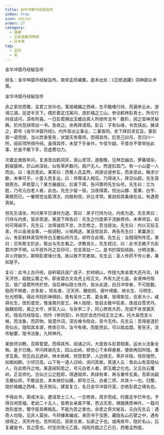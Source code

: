 ```yaml
---
title: 金华冲碧丹经秘旨传
index: true
icon: editor
order: 27
category:
  - 道藏
  - 正统道藏洞神部
  - 众术类
tag:
  - 孟煎
  - 宋
---
```


金华冲碧丹经秘旨传  

经名：金华坤碧丹经秘旨传。南宋孟煎编集。底本出处：《正统道藏》洞神部众术类。  

金华冲碧丹经秘旨传  

余之家世西蜀，孟君三世孙也。寓居峨媚之西峰，生平酷嗜行持，而遍参云水，游谒江湖，足迹半天下。偶於嘉定戊寅问，游於福之三山，参访鹤林彭真士，所论行持叔话问，深有所喜。一日彭君拥出玉蟾白真人所授传法书＇数阶，阅之皆神灵秘典。於内忽挟带出一书，急收之。余再拜请观。彭云：子有仙缘，令吾挟出。展读之，即号《金华冲碧丹经》。内外皆出尘事业，二事皆同。余下拜扣求玄旨，蒙彭君一诺而授，当以焚香誓告，状盟天帝尊师，而得其传。后至己卯月，吾归川一所，阅前项所得丹经。虽得其传，未尝下手亲作，乍信乍疑。平昔亦不曾举拈此事，於是不敢下手，恐虚费功力。  

次嘉定庚辰年问，复游至白鹤洞天，游山至顶，遂极晚，见林峦幽古，萝藤错杂，鹤唳猿啼，於山岭深处，似有草庐数问，肩户无人。煦遂扣其门，有一小山童一人而出。曰：谁氏至此。某答曰：西蜀人氏孟煦，闲游访道参玄，而来至此，略求少歇，未审可乎。小童入而复出，曰：师尊请入相见。乃得进入，拜见仙颜。先生容貌奇古，声若婴儿？某方展威仪，灶香下拜，告问尊师先生仙号。先生曰：兰为姓，乃号元白老人者，此也。先生少留一宿，当夜得斋，但出山酵、茎果、白芋、黄精而已。一餐顿觉五脏清冻，四肢和悦，非比寻常。某自知其夤缘在此，有遇奇真矣。  

但先生请坐，所问某平日课何为道。答曰：弟子行持为功，内炼为道。先生笑曰：行持与内炼，皆非至道。某遂下拜告曰：先生之付度弟子流脉修持，未审师旨，如何可得闻乎。先生云：汝得诚信不怠，次志修之，吾当授汝。先生曰：内以玉铅玉汞，外以金液金膏，一般调制，火候两途。某且惊且异，再告先生曰：某曩游三山，有彭鹤林真官所传白玉蟾仙师丹法，却符合此理。先生云：汝既得所传否。某曰：见有斯文於此，取出与先生看之。求教良久，先生视过，曰：此书玉蟾子为彭君内学不明，以平叔外丹之旨印可，仿言真铅一二。是书於探铅结胎，分明法象，并火符缺欠。斯明彭君缘分浅，故以致不完者矣。先生云：圣人传药不传火者，果如是乎。  

复曰：此书上古丹经，自轩辕氏投广成子，於崆峒山，传授九炼金碧大还丹法，扶天济世，超脱尘寰之书，即金碧古文龙虎上经正文。外有九还七返，金液神丹隐旨，皆广成君所传於世。自后神仙隐士炼丹，皆从此道，白日冲举者，不可胜数。隐而不明者，亦多矣·。知名者，汉天师、魏伯阳、唐叶靖能、继长生、马明生、杜光明等。得此书则形神俱妙。晋有吴许二君、葛金果，皆得斯旨，合家大小，咸得长生，改形度世。惟淮南刘安王，神人指授，皆自太极中铅汞，炼成白雪灵丹。独魏伯阳，昊之太守，弃官入山，与张李二子，同心修炼大药，完成不肯泄漏天机，隐去丹经隐旨，则作《参同契》，补完於龙虎丹经正文之末。托大易而言火候，而法象，而药物，皆遗作词，深古难令晓会，至今无传。先生云：吾得是道於奇仙古，隐知其本源，修炼已毕。汝今有缘，而能至此，可以敌血盟，誓告天，流传秘要，隐书法象，九转神丹。  

某依师训教，百拜誓盟，而得其传。阅诵之问，大盘皆与彭君相类，运水火法象全殊。是夕已晚，早问拜谢先生，回山出岭，顿觉心下未释悬悬，便欲再回所隐，重求玄奥。但见白云遮岭，林木依稀，恍惚若梦，人边俱无，草庐并隐，惊异惶然，如痴如醉。少顷日高，山下有一道人过岭，询问其故。其道人云：昔此山有高隐仙人，在此修丹之地。某遂闻知思之，号元白老人者，即玉蟾之化也。又见白云覆岭，正显师化。古仙兰公之姓耶，得遇祖师，夙绿有幸，再与重传玄奥。吾即派嗣玉蟾仙师，不敢自怠，本末继於仙踵，即号兰元、白者二师，并其十一也。归蜀，隐於峨媚之西峰，告天筑坛，建室复立，名日金华冲碧丹室，亦依彭君之靖名也。  

予得此书，斋戒沐浴，邀请至士三人，一志修炼，周岁而成，时嘉定辛巳年也。予得合闲受福，老幼二十五人，皆男女亲属不等，悉沾天恩，俱服换质神丹，一载问改形度世。蜀守臣吴晞叛乱，不能为吾之害也。余思之奇文秘旨，元白先生云：遇奇人勿隐，见非人莫张。今将缣素编成，来历书于宝匣，藏隐名山石譬之中，遇有绿得之，天所传也。吾所知后，获斯文者，仙家之子也。或再炼毕，隐於名山，后复藏是书，吾之愿也。时宝庆改元乙酉，纯阳月圆之乙巳日，西蜀孟煦盟。  
